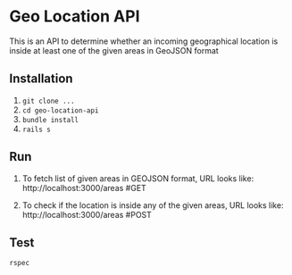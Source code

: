 # Geo Location API

This is an API to determine whether an incoming geographical location is inside at least one of the given areas in GeoJSON format

## Installation

1) `git clone ...`
2) `cd geo-location-api`
3) `bundle install`
4) `rails s`


## Run

1) To fetch list of given areas in GEOJSON format, URL looks like: http://localhost:3000/areas #GET

2) To check if the location is inside any of the given areas, URL looks like: http://localhost:3000/areas #POST

## Test

`rspec`

